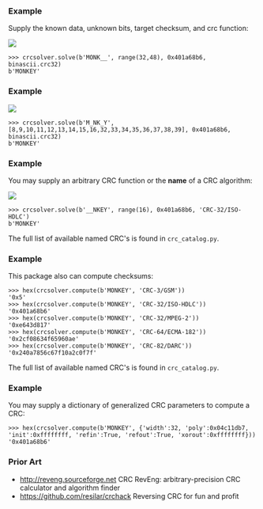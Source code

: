 ### Example

Supply the known data, unknown bits, target checksum, and crc function:

![](./resources/monkey_binascii.png)

```
>>> crcsolver.solve(b'MONK__', range(32,48), 0x401a68b6, binascii.crc32)
b'MONKEY'
```

### Example

![](./resources/monkey_binascii_2.png)

```
>>> crcsolver.solve(b'M_NK_Y', [8,9,10,11,12,13,14,15,16,32,33,34,35,36,37,38,39], 0x401a68b6, binascii.crc32)
b'MONKEY'
```

### Example

You may supply an arbitrary CRC function or the **name** of a CRC algorithm:

![](./resources/monkey_crc32_iso_hdlc.png)

```
>>> crcsolver.solve(b'__NKEY', range(16), 0x401a68b6, 'CRC-32/ISO-HDLC')
b'MONKEY'
```

The full list of available named CRC's is found in `crc_catalog.py`.

### Example

This package also can compute checksums:

```
>>> hex(crcsolver.compute(b'MONKEY', 'CRC-3/GSM'))
'0x5'
>>> hex(crcsolver.compute(b'MONKEY', 'CRC-32/ISO-HDLC'))
'0x401a68b6'
>>> hex(crcsolver.compute(b'MONKEY', 'CRC-32/MPEG-2'))
'0xe643d817'
>>> hex(crcsolver.compute(b'MONKEY', 'CRC-64/ECMA-182'))
'0x2cf08634f65960ae'
>>> hex(crcsolver.compute(b'MONKEY', 'CRC-82/DARC'))
'0x240a7856c67f10a2c0f7f'
```

The full list of available named CRC's is found in `crc_catalog.py`.

### Example

You may supply a dictionary of generalized CRC parameters to compute a CRC:

```
>>> hex(crcsolver.compute(b'MONKEY', {'width':32, 'poly':0x04c11db7, 'init':0xffffffff, 'refin':True, 'refout':True, 'xorout':0xffffffff}))
'0x401a68b6'
```

### Prior Art

* http://reveng.sourceforge.net CRC RevEng: arbitrary-precision CRC calculator and algorithm finder
* https://github.com/resilar/crchack Reversing CRC for fun and profit